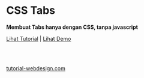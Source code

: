 <h1>CSS Tabs</h1>
<p><strong>Membuat Tabs hanya dengan CSS, tanpa javascript</strong></p>

<p>
	<a href="http://www.tutorial-webdesign.com/membuat-tab-dengan-css">Lihat Tutorial</a> | <a href="http://www.tutorial-webdesign.com/labs/css/tab/index.html">Lihat Demo</a>
</p>
<br><br>
<p>
	<a href="http://www.tutorial-webdesign.com">tutorial-webdesign.com</a>
</p>
